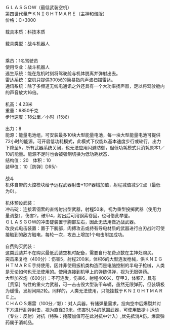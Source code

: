 <title>最低武装空机</title>
<meta name="GENERATOR" content="WinCHM">
<meta http-equiv="Content-Type" content="text/html; charset=gb2312">
<br>ＧＬＡＳＧＯＷ（最低武装空机） 
<br>第四世代量产ＫＮＩＧＨＴＭＡＲＥ（主神和谐版） 
<br>价格：C+3000
<br>
<br>载具本质：科技本质 
<br>
<br>载具类型：战斗机器人
<br>
<br> 
<br>乘员：1名驾驶员 
<br>使用专业：战斗机器人 
<br>逃生系统：能在危机时刻将驾驶舱与机体脱离并弹射出去。 
<br>雷达系统：空机只提供300米的简易指向声波扫描雷达。 
<br>通讯系统：除了多频道无线电通讯之外还具有一个大功率扬声器，足以将驾驶舱内的声音放大16倍。 
<br>
<br>机高：4.23米 
<br>重量：6850千克 
<br>步行速度：18公里／小时（15米）  
<br>
<br>出力：8 
<br>能源：能量电池组，可安装最多10块大型能量电池，每一块大型能量电池可提供72小时的能源。可开启低功耗模式，此模式下仅能以基本速度步行或轮行，出力下降至5，所有武器系统关闭，也无法应用闪避防御，但低功耗模式只消耗原本1／10的能量。能源不足时也会被强制切换为低功耗状态． 
<br>结构值：20　体积：10 
<br>装甲值：10［防弹］DR5/- 
<br>
<br>战斗 
<br>机体自带的火控模块给予远程武器射击+1DP器械加值，射程减值减少2点（最低为0）。 
<br>
<br>机体预设武装： 
<br>冲击碇：连接着钢索的直线射出型武器，射程50米，视为重型投掷武器（使用力量调整），伤害2，破甲4，射出后可用钢索卷回，也可借此攀登。 
<br>ＧＬＡＳＧＯＷ的冲击碇装置于胸部左右，因此无法用做近战武器。 
<br>改良式电击装置：置于下腕部，肉搏攻击或持有导电材质的武器进行白刃战时可使接触到的敌方触电，每轮一次，攻击上增加1个电击附加成功。 
<br>
<br>自费购买武装： 
<br>这类武装并不在购买最低武装空机时配备，需要自行花费点数在主神处购买。 
<br>突击来复枪（400分）：伤害5，射程200米，体积6的大型连发枪械，供ＫＮＩＧＨＴＭＡＲＥ手持使用，因并非使用扳机类构造而是电脑控制的半电子枪械，人类是无论如何也无法使用的。使用连接到机甲上的弹链供弹，视为无限弹药。 
<br>大型加农炮（600分）：不可连发，伤害6，射程400米，穿甲3，体积7，具有［贯穿］特性的重火力武器，可一击击毁大型装甲车辆，虽然无限弹药，但装填极为缓慢，发射间隔2轮。同样的，人类无法使用，只能挂载于ＫＮＩＧＨＴＭＡＲＥ上。 
<br>ＣＨＡＯＳ爆雷（100分／颗）：对人兵器，有储弹量需求，投向空中后爆裂并对下方进行乱弹射击，视为直径20米，伤害5L5A的范围武器，可使用敏捷＋运动（专业：反射）对抗（特殊：掩蔽加值可在此对抗中计入）,优先抵消A伤。爆雷弹药属于消耗品。 